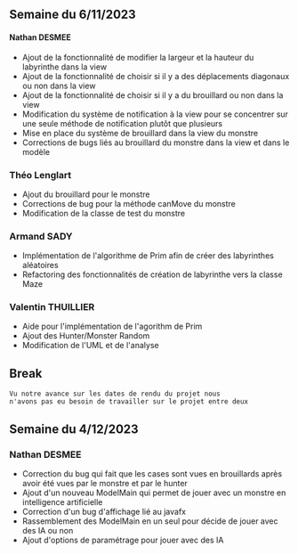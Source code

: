 ## Semaine du 6/11/2023

#### Nathan DESMEE

- Ajout de la fonctionnalité de modifier la largeur et la hauteur du labyrinthe dans la view
- Ajout de la fonctionnalité de choisir si il y a des déplacements diagonaux ou non dans la view
- Ajout de la fonctionnalité de choisir si il y a du brouillard ou non dans la view
- Modification du système de notification à la view pour se concentrer sur une seule méthode de notification plutôt que plusieurs
- Mise en place du système de brouillard dans la view du monstre
- Corrections de bugs liés au brouillard du monstre dans la view et dans le modèle

### Théo Lenglart

- Ajout du brouillard pour le monstre
- Corrections de bug pour la méthode canMove du monstre
- Modification de la classe de test du monstre


### Armand SADY  

- Implémentation de l'algorithme de Prim afin de créer des labyrinthes aléatoires  
- Refactoring des fonctionnalités de création de labyrinthe vers la classe Maze


### Valentin THUILLIER

- Aide pour l'implémentation de l'agorithm de Prim
- Ajout des Hunter/Monster Random
- Modification de l'UML et de l'analyse

## Break

```agsl
Vu notre avance sur les dates de rendu du projet nous 
n'avons pas eu besoin de travailler sur le projet entre deux
```

## Semaine du 4/12/2023

### Nathan DESMEE

- Correction du bug qui fait que les cases sont vues en brouillards après avoir été vues par le monstre et par le hunter
- Ajout d'un nouveau ModelMain qui permet de jouer avec un monstre en intelligence artificielle
- Correction d'un bug d'affichage lié au javafx
- Rassemblement des ModelMain en un seul pour décide de jouer avec des IA ou non
- Ajout d'options de paramétrage pour jouer avec des IA